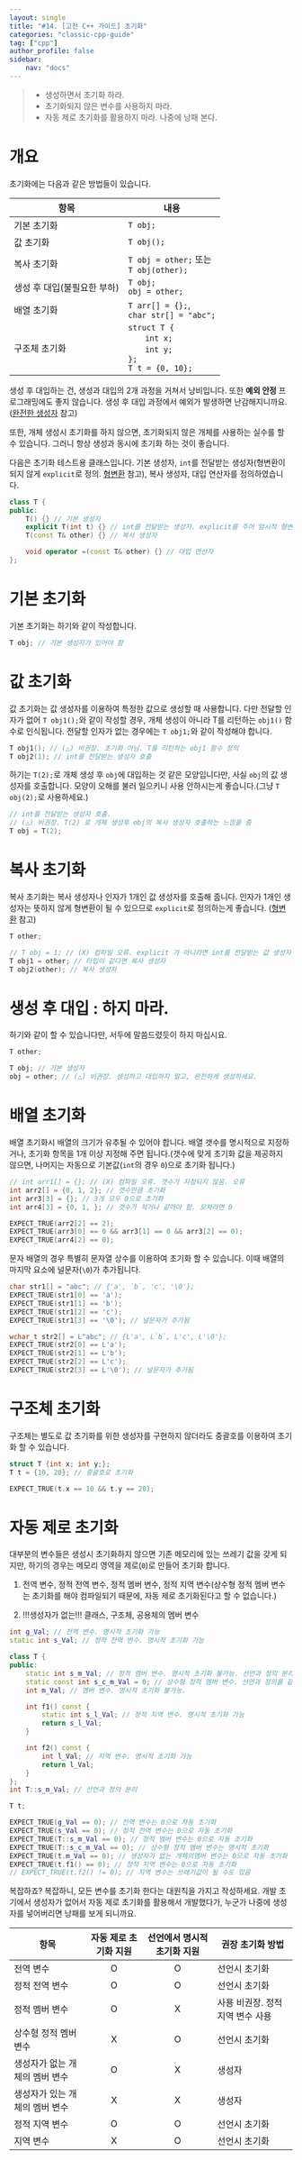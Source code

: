 ```yaml
---
layout: single
title: "#14. [고전 C++ 가이드] 초기화"
categories: "classic-cpp-guide"
tag: ["cpp"]
author_profile: false
sidebar: 
    nav: "docs"
---
```


> * 생성하면서 초기화 하라.
> * 초기화되지 않은 변수를 사용하지 마라.
> * 자동 제로 초기화를 활용하지 마라. 나중에 낭패 본다.

# 개요

초기화에는 다음과 같은 방법들이 있습니다.

|항목|내용|
|--|--|
|기본 초기화|`T obj;`|
|값 초기화|`T obj();`|
|복사 초기화|`T obj = other;` 또는<br/>`T obj(other);`|
|생성 후 대입(불필요한 부하)|`T obj;`<br/>`obj = other;`|
|배열 초기화|`T arr[] = {};`,<br/> `char str[] = "abc";`|
|구조체 초기화|`struct T {`<br/>&nbsp; &nbsp; &nbsp; &nbsp;`int x;`<br/>&nbsp; &nbsp; &nbsp; &nbsp;`int y;`<br/>`};`<br/>`T t = {0, 10};`|

생성 후 대입하는 건, 생성과 대입의 2개 과정을 거쳐서 낭비입니다. 또한 **예외 안정** 프로그래밍에도 좋지 않습니다. 생성 후 대입 과정에서 예외가 발생하면 난감해지니까요.([완전한 생성자](https://tango1202.github.io/classic-cpp-oop/classic-cpp-exception-perfect-constructor/) 참고)

또한, 개체 생성시 초기화를 하지 않으면, 초기화되지 않은 개체를 사용하는 실수를 할 수 있습니다. 그러니 항상 생성과 동시에 초기화 하는 것이 좋습니다. 

다음은 초기화 테스트용 클래스입니다. 기본 생성자, `int`를 전달받는 생성자(형변환이 되지 않게 `explicit`로 정의. [형변환](https://tango1202.github.io/classic-cpp-guide/classic-cpp-guide-conversions/) 참고), 복사 생성자, 대입 연산자를 정의하였습니다.

```cpp
class T {
public:
    T() {} // 기본 생성자
    explicit T(int t) {} // int를 전달받는 생성자. explicit를 주어 암시적 형변환을 막음
    T(const T& other) {} // 복사 생성자

    void operator =(const T& other) {} // 대입 연산자
};
```

# 기본 초기화

기본 초기화는 하기와 같이 작성합니다.

```cpp
T obj; // 기본 생성자가 있어야 함
```

# 값 초기화

값 초기화는 값 생성자를 이용하여 특정한 값으로 생성할 때 사용합니다. 다만 전달할 인자가 없어 `T obj1();`와 같이 작성할 경우, 개체 생성이 아니라 T를 리턴하는 `obj1()` 함수로 인식됩니다. 전달할 인자가 없는 경우에는 `T obj1;`와 같이 작성해야 합니다.

```cpp
T obj1(); // (△) 비권장. 초기화 아님. T를 리턴하는 obj1 함수 정의
T obj2(1); // int를 전달받는 생성자 호출
```

하기는 `T(2);`로 개체 생성 후 `obj`에 대입하는 것 같은 모양입니다만, 사실 `obj`의 값 생성자를 호출합니다. 모양이 오해를 불러 일으키니 사용 안하시는게 좋습니다.(그냥 `T obj(2);`로 사용하세요.)

```cpp
// int를 전달받는 생성자 호출.
// (△) 비권장. T(2) 로 개체 생성후 obj의 복사 생성자 호출하는 느낌을 줌
T obj = T(2);
```
# 복사 초기화

복사 초기화는 복사 생성자나 인자가 1개인 값 생성자를 호출해 줍니다. 인자가 1개인 생성자는 뜻하지 않게 형변환이 될 수 있으므로 `explicit`로 정의하는게 좋습니다.
([형변환](https://tango1202.github.io/classic-cpp-guide/classic-cpp-guide-conversions/) 참고)

```cpp
T other;

// T obj = 1; // (X) 컴파일 오류. explicit 가 아니라면 int를 전달받는 값 생성자
T obj1 = other; // 타입이 같다면 복사 생성자
T obj2(other); // 복사 생성자
```

# 생성 후 대입 : 하지 마라.

하기와 같이 할 수 있습니다만, 서두에 말씀드렸듯이 하지 마십시요.

```cpp
T other;

T obj; // 기본 생성자
obj = other; // (△) 비권장. 생성하고 대입하지 말고, 완전하게 생성하세요.

```

# 배열 초기화

배열 초기화시 배열의 크기가 유추될 수 있어야 합니다. 배열 갯수를 명시적으로 지정하거나, 초기화 항목을 1개 이상 지정해 주면 됩니다.(갯수에 맞게 초기화 값을 제공하지 않으면, 나머지는 자동으로 기본값(`int`의 경우 `0`)으로 초기화 됩니다.)

```cpp
// int arr1[] = {}; // (X) 컴파일 오류. 갯수가 지정되지 않음. 오류
int arr2[] = {0, 1, 2}; // 갯수만큼 초기화
int arr3[3] = {}; // 3개 모두 0으로 초기화
int arr4[3] = {0, 1, }; // 갯수가 적거나 같아야 함. 모자라면 0

EXPECT_TRUE(arr2[2] == 2);
EXPECT_TRUE(arr3[0] == 0 && arr3[1] == 0 && arr3[2] == 0);
EXPECT_TRUE(arr4[2] == 0);
```

문자 배열의 경우 특별히 문자열 상수를 이용하여 초기화 할 수 있습니다. 이때 배열의 마지막 요소에 널문자(`\0`)가 추가됩니다.

```cpp
char str1[] = "abc"; // {'a', `b`, 'c', '\0'};
EXPECT_TRUE(str1[0] == 'a');
EXPECT_TRUE(str1[1] == 'b');
EXPECT_TRUE(str1[2] == 'c');
EXPECT_TRUE(str1[3] == '\0'); // 널문자가 추가됨

wchar_t str2[] = L"abc"; // {L'a', L`b`, L'c', L'\0'};
EXPECT_TRUE(str2[0] == L'a');
EXPECT_TRUE(str2[1] == L'b');
EXPECT_TRUE(str2[2] == L'c');
EXPECT_TRUE(str2[3] == L'\0'); // 널문자가 추가됨
```

# 구조체 초기화

구조체는 별도로 값 초기화를 위한 생성자를 구현하지 않더라도 중괄호를 이용하여 초기화 할 수 있습니다.

```cpp
struct T {int x; int y;}; 
T t = {10, 20}; // 중괄호로 초기화

EXPECT_TRUE(t.x == 10 && t.y == 20);
```

# 자동 제로 초기화

대부분의 변수들은 생성시 초기화하지 않으면 기존 메모리에 있는 쓰레기 값을 갖게 되지만, 하기의 경우는 메모리 영역을 제로(`0`)로 만들어 초기화 합니다.

1. 전역 변수, 정적 전역 변수, 정적 멤버 변수, 정적 지역 변수(상수형 정적 멤버 변수는 초기화를 해야 컴파일되기 때문에, 자동 제로 초기화된다고 할 수 없습니다.)

2. !!!생성자가 없는!!! 클래스, 구조체, 공용체의 멤버 변수

```cpp
int g_Val; // 전역 변수. 명시적 초기화 가능
static int s_Val; // 정적 전역 변수. 명시적 초기화 가능

class T {
public:
    static int s_m_Val; // 정적 멤버 변수. 명시적 초기화 불가능. 선언과 정의 분리. 단 const 형은 선언에서 초기화 가능
    static const int s_c_m_Val = 0; // 상수형 정적 멤버 변수. 선언과 정의를 같이 해야 하며, 명시적으로 초기화 해야 함
    int m_Val; // 멤버 변수. 명시적 초기화 불가능.

    int f1() const {
        static int s_l_Val; // 정적 지역 변수. 명시적 초기화 가능
        return s_l_Val;
    }

    int f2() const {
        int l_Val; // 지역 변수. 명시적 초기화 가능
        return l_Val;
    }
};
int T::s_m_Val; // 선언과 정의 분리

T t;

EXPECT_TRUE(g_Val == 0); // 전역 변수는 0으로 자동 초기화
EXPECT_TRUE(s_Val == 0); // 정적 전역 변수는 0으로 자동 초기화
EXPECT_TRUE(T::s_m_Val == 0); // 정적 멤버 변수는 0으로 자동 초기화
EXPECT_TRUE(T::s_c_m_Val == 0); // 상수형 정적 멤버 변수는 명시적 초기화
EXPECT_TRUE(t.m_Val == 0); // 생성자가 없는 개체의멤버 변수는 0으로 자동 초기화
EXPECT_TRUE(t.f1() == 0); // 정적 지역 변수는 0으로 자동 초기화
// EXPECT_TRUE(t.f2() != 0); // 지역 변수는 쓰레기값이 될 수도 있음
```

복잡하죠? 복잡하니, 모든 변수를 초기화 한다는 대원칙을 가지고 작성하세요. 개발 초기에서 생성자가 없어서 자동 제로 초기화를 활용해서 개발했다가, 누군가 나중에 생성자를 넣어버리면 낭패를 보게 되니까요.

|항목|자동 제로 초기화 지원|선언에서 명시적 초기화 지원|권장 초기화 방법|
|--|:--:|:--:|--|
|전역 변수|O|O|선언시 초기화|
|정적 전역 변수|O|O|선언시 초기화|
|정적 멤버 변수|O|X|사용 비권장. 정적 지역 변수 사용|
|상수형 정적 멤버 변수|X|O|선언시 초기화|
|생성자가 없는 개체의 멤버 변수|O|X|생성자|
|생성자가 있는 개체의 멤버 변수|X|X|생성자|
|정적 지역 변수|O|O|선언시 초기화|
|지역 변수|X|O|선언시 초기화|


